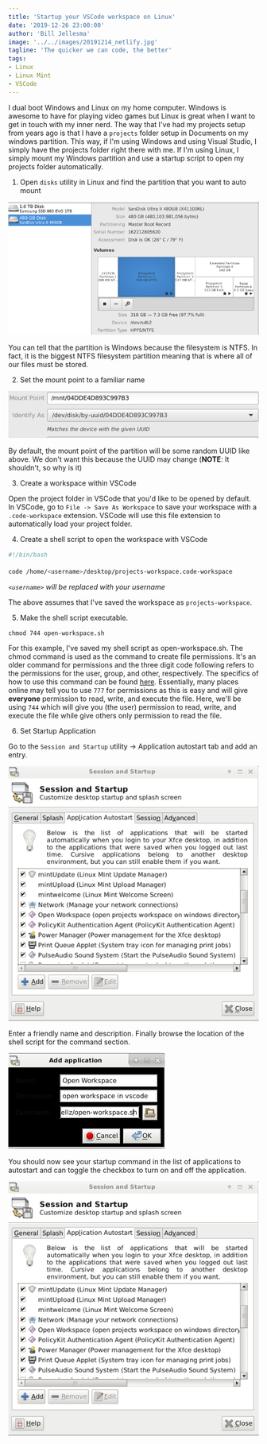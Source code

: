 ```yaml
---
title: 'Startup your VSCode workspace on Linux'
date: '2019-12-26 23:00:00'
author: 'Bill Jellesma'
image: '../../images/20191214_netlify.jpg'
tagline: 'The quicker we can code, the better'
tags:
- Linux
- Linux Mint
- VSCode
---
```


I dual boot Windows and Linux on my home computer. Windows is awesome to have for playing video games but Linux is great when I want to get in touch with my inner nerd. The way that I've had my projects setup from years ago is that I have a `projects` folder setup in Documents on my windows partition. This way, if I'm using Windows and using Visual Studio, I simply have the projects folder right there with me. If I'm using Linux, I simply mount my Windows partition and use a startup script to open my projects folder automatically.

1. Open `disks` utility in Linux and find the partition that you want to auto mount 

![Mounting-options](./mounting-options.png)

You can tell that the partition is Windows because the filesystem is NTFS. In fact, it is the biggest NTFS filesystem partition meaning that is where all of our files must be stored. 

2. Set the mount point to a familiar name

![Mount Point](./mount-point-uuid.png)

By default, the mount point of the partition will be some random UUID like above. We don't want this because the UUID may change (**NOTE**: It shouldn't, so why is it)

3. Create a workspace within VSCode

Open the project folder in VSCode that you'd like to be opened by default. In VSCode, go to `File -> Save As Workspace` to save your workspace with a `.code-workspace` extension. VSCode will use this file extension to automatically load your project folder.

4. Create a shell script to open the workspace with VSCode 

```bash
#!/bin/bash

code /home/<username>/desktop/projects-workspace.code-workspace
```

*`<username>` will be replaced with your username*

The above assumes that I've saved the workspace as `projects-workspace`. 

5. Make the shell script executable. 

```shell
chmod 744 open-workspace.sh
```

For this example, I've saved my shell script as open-workspace.sh. The chmod command is used as the command to create file permissions. It's an older command for permissions and the three digit code following refers to the permissions for the user, group, and other, respectively. The specifics of how to use this command can be found [here](https://www.linode.com/docs/tools-reference/tools/modify-file-permissions-with-chmod/). Essentially, many places online may tell you to use `777` for permissions as this is easy and will give **everyone** permission to read, write, and execute the file. Here, we'll be using `744` which will give you (the user) permission to read, write, and execute the file while give others only permission to read the file.

6. Set Startup Application

Go to the `Session and Startup` utility -> Application autostart tab and add an entry.

![Autostart](./autostart.png)

Enter a friendly name and description. Finally browse the location of the shell script for the command section.

![Add Application](./add-application.png)

You should now see your startup command in the list of applications to autostart and can toggle the checkbox to turn on and off the application.

![Autostart](./autostart.png)
